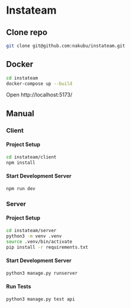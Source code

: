 # Instateam

## Clone repo

```bash
git clone git@github.com:nakubu/instateam.git
```

## Docker

```bash
cd instateam
docker-compose up --build
```

Open http://localhost:5173/

## Manual

### Client

#### Project Setup

```bash
cd instateam/client
npm install
```

#### Start Development Server

```bash
npm run dev
```

### Server

#### Project Setup

```bash
cd instateam/server
python3 -m venv .venv
source .venv/bin/activate
pip install -r requirements.txt
```

#### Start Development Server

```bash
python3 manage.py runserver
```

#### Run Tests

```bash
python3 manage.py test api
```
